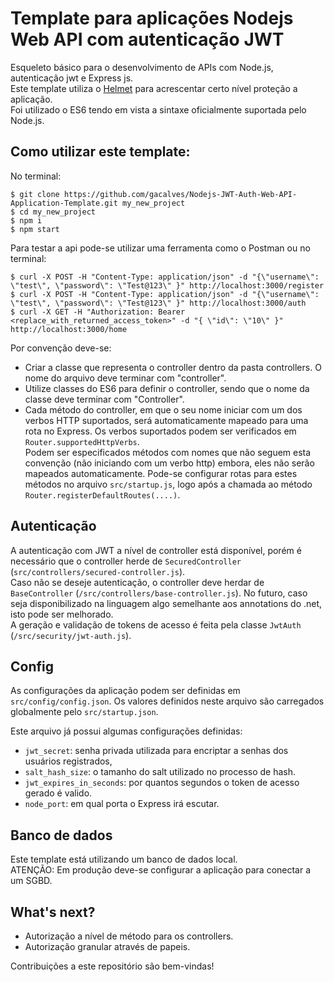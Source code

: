 # Template para aplicações Nodejs Web API com autenticação JWT
Esqueleto básico para o desenvolvimento de APIs com Node.js, autenticação jwt e Express js.  
Este template utiliza o [Helmet](https://github.com/helmetjs/helmet) para acrescentar certo nível proteção a aplicação.  
Foi utilizado o ES6 tendo em vista a sintaxe oficialmente suportada pelo Node.js.

## Como utilizar este template:
No terminal:  
```
$ git clone https://github.com/gacalves/Nodejs-JWT-Auth-Web-API-Application-Template.git my_new_project
$ cd my_new_project
$ npm i
$ npm start
```
Para testar a api pode-se utilizar uma ferramenta como o Postman ou no terminal:
```
$ curl -X POST -H "Content-Type: application/json" -d "{\"username\": \"test\", \"password\": \"Test@123\" }" http://localhost:3000/register
$ curl -X POST -H "Content-Type: application/json" -d "{\"username\": \"test\", \"password\": \"Test@123\" }" http://localhost:3000/auth
$ curl -X GET -H "Authorization: Bearer <replace_with_returned_access_token>" -d "{ \"id\": \"10\" }" http://localhost:3000/home
```

Por convenção deve-se:
* Criar a classe que representa o controller dentro da pasta controllers. O nome do arquivo deve terminar com "controller".
* Utilize classes do ES6 para definir o controller, sendo que o nome da classe deve terminar com "Controller".
* Cada método do controller, em que o seu nome iniciar com um dos verbos HTTP suportados, será automaticamente mapeado para uma rota no Express. Os verbos suportados podem ser verificados em `Router.supportedHttpVerbs`.  
Podem ser especificados métodos com nomes que não seguem esta convenção (não iniciando com um verbo http) embora, eles não serão mapeados automaticamente. Pode-se configurar rotas para estes métodos no arquivo `src/startup.js`, logo após a chamada ao método `Router.registerDefaultRoutes(....)`.

## Autenticação
A autenticação com JWT a nível de controller está disponível, porém é necessário que o controller herde de `SecuredController` (`src/controllers/secured-controller.js`).  
Caso não se deseje autenticação, o controller deve herdar de `BaseController` (`/src/controllers/base-controller.js`). No futuro, caso seja disponibilizado na linguagem algo semelhante aos annotations do .net, isto pode ser melhorado.  
A geração e validação de tokens de acesso é feita pela classe `JwtAuth` (`/src/security/jwt-auth.js`).

## Config
As configurações da aplicação podem ser definidas em `src/config/config.json`. Os valores definidos neste arquivo são carregados globalmente pelo `src/startup.json`.

Este arquivo já possui algumas configurações definidas:
* `jwt_secret`: senha privada utilizada para encriptar a senhas dos usuários registrados,
* `salt_hash_size`: o tamanho do salt utilizado no processo de hash.
* `jwt_expires_in_seconds`: por quantos segundos o token de acesso gerado é valido.
* `node_port`: em qual porta o Express irá escutar.

## Banco de dados
Este template está utilizando um banco de dados local.  
ATENÇÃO: Em produção deve-se configurar a aplicação para conectar a um SGBD.

## What's next?
* Autorização a nível de método para os controllers.
* Autorização granular através de papeis.

Contribuições a este repositório são bem-vindas!
